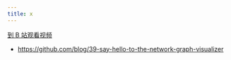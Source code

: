 ```yaml
---
title: x
---
```


[到 B 站观看视频]()

- <https://github.com/blog/39-say-hello-to-the-network-graph-visualizer>
